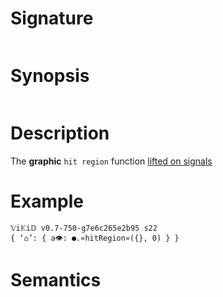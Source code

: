 # Signature
```vikid-signature
```

# Synopsis
```vikid-synopsis
```

# Description
The __graphic__ `hit region` function [lifted on signals](/refman/concepts/pure_functions)

# Example
```vikid-script
𝕍i𝕂i𝔻 v0.7-750-g7e6c265e2b95 s22
{ ‘⌂’: { a👁: ●.«hitRegion»({}, 0) } }
```




# Semantics
